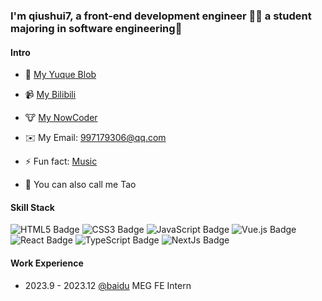 
### I'm qiushui7, a front-end development engineer 👨‍💻 a student majoring in software engineering🚀 

#### Intro

- 🌱 [My Yuque Blob](https://www.yuque.com/u32537114)  
  

- 📹 [My Bilibili](https://space.bilibili.com/508929534?spm_id_from=333.337.0.0)


- 🐮 [My NowCoder](https://www.nowcoder.com/users/98968848)


- ✉️ My Email: 997179306@qq.com  
  

- ⚡ Fun fact: [Music](https://music.163.com/#/user/home?id=332584157) 


- 🔭 You can also call me Tao


#### Skill Stack
![HTML5 Badge](https://img.shields.io/badge/HTML5-E34F26?logo=html5&logoColor=fff&style=flat)
![CSS3 Badge](https://img.shields.io/badge/CSS3-1572B6?logo=css3&logoColor=fff&style=flat)
![JavaScript Badge](https://img.shields.io/badge/JavaScript-F7DF1E?logo=javascript&logoColor=000&style=flat)
![Vue.js Badge](https://img.shields.io/badge/Vue.js-4FC08D?logo=vuedotjs&logoColor=fff&style=flat)
![React Badge](https://img.shields.io/badge/React-61DAFB?logo=react&logoColor=000&style=flat)
![TypeScript Badge](https://img.shields.io/badge/TypeScript-3178C6?logo=typescript&logoColor=fff&style=flat)
![NextJs Badge](https://img.shields.io/badge/NextJs-000?logo=nextdotjs&logoColor=fff&style=flat)

#### Work Experience

- 2023.9 - 2023.12 [@baidu](https://github.com/baidu) MEG FE Intern
